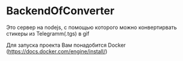# BackendOfConverter






Это сервер на nodejs, c помощью которого можно конвертирвать стикеры из Telegramm(.tgs) в gif


Для запуска проекта Вам понадобится Docker (https://docs.docker.com/engine/install/)

